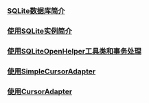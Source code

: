 ### [SQLite数据库简介](https://github.com/ningbaoqi/DataSave/blob/master/README-SQLitepro.md)
### [使用SQLite实例简介](https://github.com/ningbaoqi/DataSave/blob/master/README-use.md)
### [使用SQLiteOpenHelper工具类和事务处理](https://github.com/ningbaoqi/DataSave/blob/master/README-helper.md)
### [使用SimpleCursorAdapter](https://github.com/ningbaoqi/DataSave/blob/master/README-simple.md)
### [使用CursorAdapter](https://github.com/ningbaoqi/DataSave/blob/master/README-ada.md)
